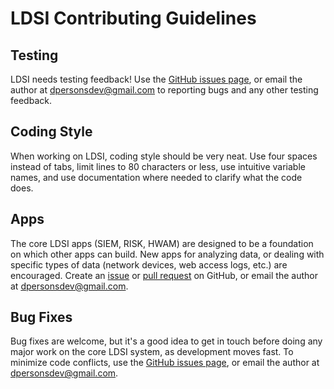 # LDSI Contributing Guidelines

## Testing
LDSI needs testing feedback! Use the [GitHub issues page](https://github.com/dogoncouch/ldsi/issues), or email the author at [dpersonsdev@gmail.com](mailto:dpersonsdev@gmail.com) to reporting bugs and any other testing feedback.

## Coding Style
When working on LDSI, coding style should be very neat. Use four spaces instead of tabs, limit lines to 80 characters or less, use intuitive variable names, and use documentation where needed to clarify what the code does.

## Apps
The core LDSI apps (SIEM, RISK, HWAM) are designed to be a foundation on which other apps can build. New apps for analyzing data, or dealing with specific types of data (network devices, web access logs, etc.) are encouraged. Create an [issue](https://github.com/dogoncouch/ldsi/issues) or [pull request](https://github.com/dogoncouch/ldsi/pulls) on GitHub, or email the author at [dpersonsdev@gmail.com](mailto:dpersonsdev@gmail.com).

## Bug Fixes
Bug fixes are welcome, but it's a good idea to get in touch before doing any major work on the core LDSI system, as development moves fast. To minimize code conflicts, use the [GitHub issues page](https://github.com/dogoncouch/ldsi/issues), or email the author at [dpersonsdev@gmail.com](mailto:dpersonsdev@gmail.com).
